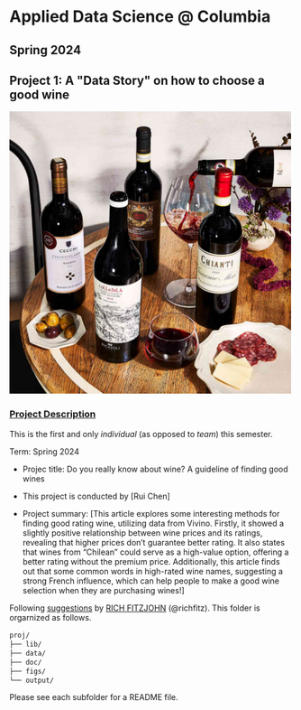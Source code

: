 # Applied Data Science @ Columbia
## Spring 2024
## Project 1: A "Data Story" on how to choose a good wine 

<img src="figs/ChiantiComes.jpeg" width="500">

### [Project Description](doc/)
This is the first and only *individual* (as opposed to *team*) this semester. 

Term: Spring 2024

+ Projec title: Do you really know about wine? A guideline of finding good wines

+ This project is conducted by [Rui Chen]

+ Project summary: [This article explores some interesting methods for finding good rating wine, utilizing data from Vivino. Firstly, it showed a slightly positive relationship between wine prices and its ratings, revealing that higher prices don’t guarantee better rating. It also states that wines from “Chilean” could serve as a high-value option, offering a better rating without the premium price. Additionally, this article finds out that some common words in high-rated wine names, suggesting a strong French influence, which can help people to make a good wine selection when they are purchasing wines!]

Following [suggestions](http://nicercode.github.io/blog/2013-04-05-projects/) by [RICH FITZJOHN](http://nicercode.github.io/about/#Team) (@richfitz). This folder is orgarnized as follows.

```
proj/
├── lib/
├── data/
├── doc/
├── figs/
└── output/
```

Please see each subfolder for a README file.
